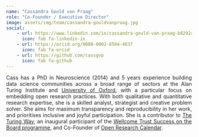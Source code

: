 ```yaml
---
name: "Cassandra Gould van Praag"
role: "Co-Founder / Executive Director"
image: assets/img/team/cassandra-gouldvanpraag.jpg
social:
    - url: https://www.linkedin.com/in/cassandra-gould-van-praag-b8292a16/
      icon: fab fa-linkedin-in
    - url: https://orcid.org/0000-0002-8584-4637
      icon: fab fa-orcid
    - url: https://github.com/cassgvp
      icon: fab fa-github
---
```

<div style="text-align: justify">Cass has a PhD in Neuroscience (2014) and 5 years experience building data science communities across a broad range of sectors at the Alan Turing Institute and <a href="https://open.win.ox.ac.uk/pages/open-science/community/Open-WIN-Community/">University of Oxford</a>, with a particular focus on embedding open research practices. With both qualitative and quantitative research expertise, she is a skilled analyst, strategist and creative problem solver. She aims for maximum transparency and reproducibility in her work, and prioritises inclusive and joyful participation. She is a contributor to <a href="https://book.the-turing-way.org">The Turing Way</a>, an inaugural participant of the <a href="https://www.advance-he.ac.uk/consultancy-and-enhancement/governance/success-on-the-board">Wellcome Trust Success on the Board programme</a>, and Co-Founder of <a href="https://openresearchcalendar.org">Open Research Calendar</a>.</div>


